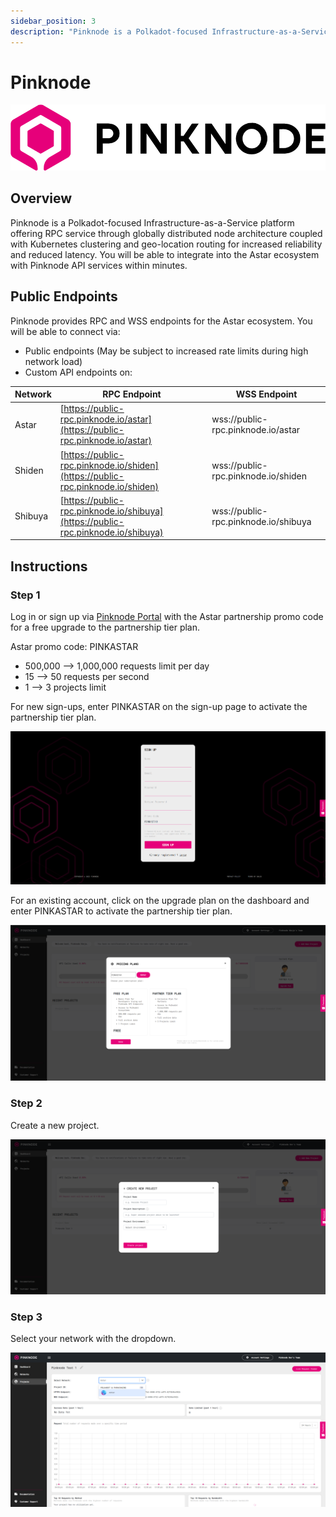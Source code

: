 ```yaml
---
sidebar_position: 3
description: "Pinknode is a Polkadot-focused Infrastructure-as-a-Service platform offering RPC service through globally distributed node architecture coupled with Kubernetes clustering and geo-location routing for increased reliability and reduced latency. You will be able to integrate into the Astar ecosystem with Pinknode API services within minutes."
---
```


# Pinknode
<div style={{textAlign: 'center'}}>

![5](img/5.png)
</div>

## Overview

Pinknode is a Polkadot-focused Infrastructure-as-a-Service platform offering RPC service through globally distributed node architecture coupled with Kubernetes clustering and geo-location routing for increased reliability and reduced latency. You will be able to integrate into the Astar ecosystem with Pinknode API services within minutes.

## Public Endpoints

Pinknode provides RPC and WSS endpoints for the Astar ecosystem. You will be able to connect via:

- Public endpoints (May be subject to increased rate limits during high network load)
- Custom API endpoints on:


| Network | RPC Endpoint | WSS Endpoint|
|----|----|---|
| Astar | [https://public-rpc.pinknode.io/astar](https://public-rpc.pinknode.io/astar) | wss://public-rpc.pinknode.io/astar |
| Shiden | [https://public-rpc.pinknode.io/shiden](https://public-rpc.pinknode.io/shiden) | wss://public-rpc.pinknode.io/shiden |
| Shibuya | [https://public-rpc.pinknode.io/shibuya](https://public-rpc.pinknode.io/shibuya) | wss://public-rpc.pinknode.io/shibuya |

## Instructions

### Step 1

Log in or sign up via [Pinknode Portal](https://pinknode.io/login) with the Astar partnership promo code for a free upgrade to the partnership tier plan.

Astar promo code: PINKASTAR

- 500,000 --> 1,000,000 requests limit per day
- 15 --> 50 requests per second
- 1 --> 3 projects limit

For new sign-ups, enter PINKASTAR on the sign-up page to activate the partnership tier plan.

![6](img/6.png)

For an existing account, click on the upgrade plan on the dashboard and enter PINKASTAR to activate the partnership tier plan.

![7](img/7.png)

### Step 2

Create a new project.

![8](img/8.png)

### Step 3

Select your network with the dropdown.

![9](img/9.png)
